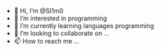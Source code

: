 - 👋 Hi, I’m @SI1m0
- 👀 I’m interested in programming 
- 🌱 I’m currently learning languages programming 
- 💞️ I’m looking to collaborate on ...
- 📫 How to reach me ...

<!---
SI1m0/SI1m0 is a ✨ special ✨ repository because its `README.md` (this file) appears on your GitHub profile.
You can click the Preview link to take a look at your changes.
--->
